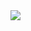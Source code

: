 <img align="right" src="https://github-readme-stats.vercel.app/api?username=vayci&show_icons=true&icon_color=CE1D2D&text_color=718096&bg_color=ffffff&hide_title=true" />
